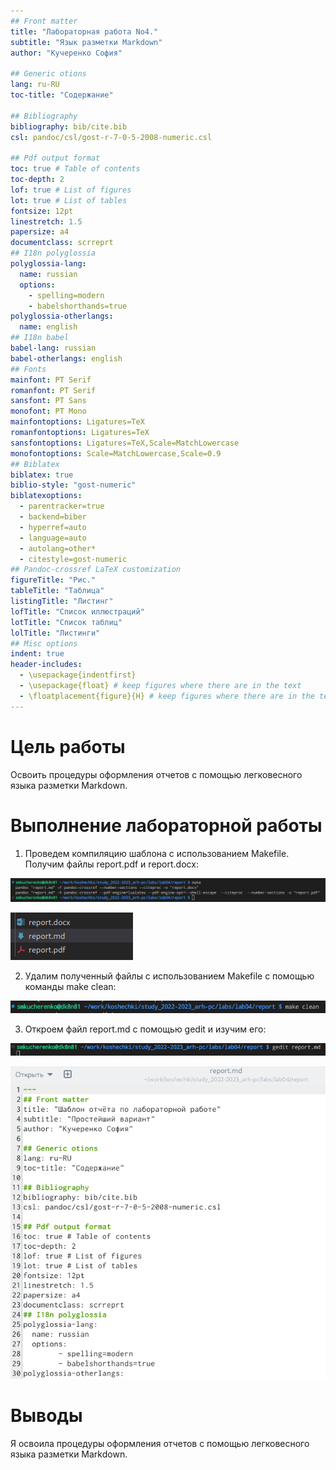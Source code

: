 ```yaml
---
## Front matter
title: "Лабораторная работа No4."
subtitle: "Язык разметки Markdown"
author: "Кучеренко София"

## Generic otions
lang: ru-RU
toc-title: "Содержание"

## Bibliography
bibliography: bib/cite.bib
csl: pandoc/csl/gost-r-7-0-5-2008-numeric.csl

## Pdf output format
toc: true # Table of contents
toc-depth: 2
lof: true # List of figures
lot: true # List of tables
fontsize: 12pt
linestretch: 1.5
papersize: a4
documentclass: scrreprt
## I18n polyglossia
polyglossia-lang:
  name: russian
  options:
	- spelling=modern
	- babelshorthands=true
polyglossia-otherlangs:
  name: english
## I18n babel
babel-lang: russian
babel-otherlangs: english
## Fonts
mainfont: PT Serif
romanfont: PT Serif
sansfont: PT Sans
monofont: PT Mono
mainfontoptions: Ligatures=TeX
romanfontoptions: Ligatures=TeX
sansfontoptions: Ligatures=TeX,Scale=MatchLowercase
monofontoptions: Scale=MatchLowercase,Scale=0.9
## Biblatex
biblatex: true
biblio-style: "gost-numeric"
biblatexoptions:
  - parentracker=true
  - backend=biber
  - hyperref=auto
  - language=auto
  - autolang=other*
  - citestyle=gost-numeric
## Pandoc-crossref LaTeX customization
figureTitle: "Рис."
tableTitle: "Таблица"
listingTitle: "Листинг"
lofTitle: "Список иллюстраций"
lotTitle: "Список таблиц"
lolTitle: "Листинги"
## Misc options
indent: true
header-includes:
  - \usepackage{indentfirst}
  - \usepackage{float} # keep figures where there are in the text
  - \floatplacement{figure}{H} # keep figures where there are in the text
---
```


# Цель работы

Освоить процедуры оформления отчетов с помощью легковесного языка разметки Markdown.


# Выполнение лабораторной работы

1. Проведем компиляцию шаблона с использованием Makefile. Получим файлы report.pdf и report.docx:

![Команда make](image/1.png)

![Созданные файлы](image/2.png)

2. Удалим полученный файлы с использованием Makefile с помощью команды make clean:

![Команда полученных удаления файлов](image/3.png)

3. Откроем файл report.md c помощью gedit и изучим его:

![Команда полученных удаления файлов](image/4.png)

![Команда полученных удаления файлов](image/5.png)

# Выводы

Я освоила процедуры оформления отчетов с помощью легковесного языка разметки Markdown.


